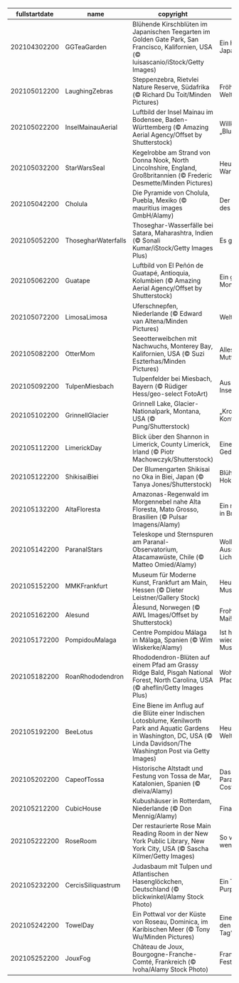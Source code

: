 |fullstartdate|name|copyright|title|image|
|--|--|--|--|--|
202104302200|GGTeaGarden|Blühende Kirschblüten im Japanischen Teegarten im Golden Gate Park, San Francisco, Kalifornien, USA (© luisascanio/iStock/Getty Images)|Ein Hauch von Japan|![](/de-DE/2021/05/202104302200GGTeaGarden.jpg)|
202105012200|LaughingZebras|Steppenzebra, Rietvlei Nature Reserve, Südafrika (© Richard Du Toit/Minden Pictures)|Fröhlicher Weltlachtag|![](/de-DE/2021/05/202105012200LaughingZebras.jpg)|
202105022200|InselMainauAerial|Luftbild der Insel Mainau im Bodensee, Baden-Württemberg (© Amazing Aerial Agency/Offset by Shutterstock)|Willkommen auf der „Blumeninsel“!|![](/de-DE/2021/05/202105022200InselMainauAerial.jpg)|
202105032200|StarWarsSeal|Kegelrobbe am Strand von Donna Nook, North Lincolnshire, England, Großbritannien (© Frederic Desmette/Minden Pictures)|Heute ist Star-Wars-Tag!|![](/de-DE/2021/05/202105032200StarWarsSeal.jpg)|
202105042200|Cholula|Die Pyramide von Cholula, Puebla, Mexiko (© mauritius images GmbH/Alamy)|Der Entstehungsort des Cinco de Mayo|![](/de-DE/2021/05/202105042200Cholula.jpg)|
202105052200|ThosegharWaterfalls|Thoseghar-Wasserfälle bei Satara, Maharashtra, Indien (© Sonali Kumar/iStock/Getty Images Plus)|Es grünt so grün…|![](/de-DE/2021/05/202105052200ThosegharWaterfalls.jpg)|
202105062200|Guatape|Luftbild von El Peñón de Guatapé, Antioquia, Kolumbien (© Amazing Aerial Agency/Offset by Shutterstock)|Ein grandioser Monolith|![](/de-DE/2021/05/202105062200Guatape.jpg)|
202105072200|LimosaLimosa|Uferschnepfen, Niederlande (© Edward van Altena/Minden Pictures)|Weltzugvogeltag|![](/de-DE/2021/05/202105072200LimosaLimosa.jpg)|
202105082200|OtterMom|Seeotterweibchen mit Nachwuchs, Monterey Bay, Kalifornien, USA (© Suzi Eszterhas/Minden Pictures)|Alles Gute zum Muttertag!|![](/de-DE/2021/05/202105082200OtterMom.jpg)|
202105092200|TulpenMiesbach|Tulpenfelder bei Miesbach, Bayern (© Rüdiger Hess/geo-select FotoArt)|Aus der Insektenperspektive|![](/de-DE/2021/05/202105092200TulpenMiesbach.jpg)|
202105102200|GrinnellGlacier|Grinnell Lake, Glacier-Nationalpark, Montana, USA (© Pung/Shutterstock)|„Krone des Kontinents“|![](/de-DE/2021/05/202105102200GrinnellGlacier.jpg)|
202105112200|LimerickDay|Blick über den Shannon in Limerick, County Limerick, Irland (© Piotr Machowczyk/Shutterstock)|Eine Stadt wie ein Gedicht|![](/de-DE/2021/05/202105112200LimerickDay.jpg)|
202105122200|ShikisaiBiei|Der Blumengarten Shikisai no Oka in Biei, Japan (© Tanya Jones/Shutterstock)|Blühendes Hokkaido|![](/de-DE/2021/05/202105122200ShikisaiBiei.jpg)|
202105132200|AltaFloresta|Amazonas-Regenwald im Morgennebel nahe Alta Floresta, Mato Grosso, Brasilien (© Pulsar Imagens/Alamy)|Ein nebliger Morgen in Brasilien|![](/de-DE/2021/05/202105132200AltaFloresta.jpg)|
202105142200|ParanalStars|Teleskope und Sternspuren am Paranal-Observatorium, Atacamawüste, Chile (© Matteo Omied/Alamy)|Wolkenlos mit Aussicht auf Lichtschwerter|![](/de-DE/2021/05/202105142200ParanalStars.jpg)|
202105152200|MMKFrankfurt|Museum für Moderne Kunst, Frankfurt am Main, Hessen (© Dieter Leistner/Gallery Stock)|Heute ist Museumstag!|![](/de-DE/2021/05/202105152200MMKFrankfurt.jpg)|
202105162200|Alesund|Ålesund, Norwegen (© AWL Images/Offset by Shutterstock)|Frohen Syttende Mai!|![](/de-DE/2021/05/202105162200Alesund.jpg)|
202105172200|PompidouMalaga|Centre Pompidou Málaga in Málaga, Spanien (© Wim Wiskerke/Alamy)|Ist heute schon wieder Museumstag?|![](/de-DE/2021/05/202105172200PompidouMalaga.jpg)|
202105182200|RoanRhododendron|Rhododendron-Blüten auf einem Pfad am Grassy Ridge Bald, Pisgah National Forest, North Carolina, USA (© aheflin/Getty Images Plus)|Wohin führt dieser Pfad?|![](/de-DE/2021/05/202105182200RoanRhododendron.jpg)|
202105192200|BeeLotus|Eine Biene im Anflug auf die Blüte einer Indischen Lotosblume, Kenilworth Park and Aquatic Gardens in Washington, DC, USA (© Linda Davidson/The Washington Post via Getty Images)|Heute ist Weltbienentag!|![](/de-DE/2021/05/202105192200BeeLotus.jpg)|
202105202200|CapeofTossa|Historische Altstadt und Festung von Tossa de Mar, Katalonien, Spanien (© dleiva/Alamy)|Das „blaue Paradies“ an der Costa Brava|![](/de-DE/2021/05/202105202200CapeofTossa.jpg)|
202105212200|CubicHouse|Kubushäuser in Rotterdam, Niederlande (© Don Mennig/Alamy)|Finale in Rotterdam|![](/de-DE/2021/05/202105212200CubicHouse.jpg)|
202105222200|RoseRoom|Der restaurierte Rose Main Reading Room in der New York Public Library, New York City, USA (© Sascha Kilmer/Getty Images)|So viele Bücher, so wenig Zeit|![](/de-DE/2021/05/202105222200RoseRoom.jpg)|
202105232200|CercisSiliquastrum|Judasbaum mit Tulpen und Atlantischen Hasenglöckchen, Deutschland (© blickwinkel/Alamy Stock Photo)|Ein Traum in Purpur-Rosa|![](/de-DE/2021/05/202105232200CercisSiliquastrum.jpg)|
202105242200|TowelDay|Ein Pottwal vor der Küste von Roseau, Dominica, im Karibischen Meer (© Tony Wu/Minden Pictures)|Eine Hommage an den „Handtuch-Tag“|![](/de-DE/2021/05/202105242200TowelDay.jpg)|
202105252200|JouxFog|Château de Joux, Bourgogne-Franche-Comté, Frankreich (© Ivoha/Alamy Stock Photo)|Französische Festungsbaukunst|![](/de-DE/2021/05/202105252200JouxFog.jpg)|

